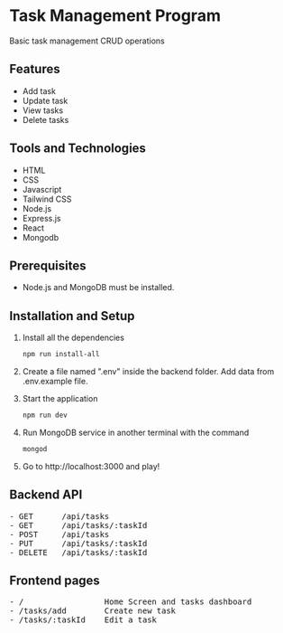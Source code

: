 # Task Management Program

Basic task management CRUD operations

## Features

- Add task
- Update task
- View tasks
- Delete tasks

## Tools and Technologies

- HTML
- CSS
- Javascript
- Tailwind CSS
- Node.js
- Express.js
- React
- Mongodb

## Prerequisites

- Node.js and MongoDB must be installed.

## Installation and Setup

1. Install all the dependencies

   ```sh
   npm run install-all
   ```

2. Create a file named ".env" inside the backend folder. Add data from .env.example file.

3. Start the application

   ```sh
   npm run dev
   ```

4. Run MongoDB service in another terminal with the command

   ```sh
   mongod
   ```

5. Go to http://localhost:3000 and play!

## Backend API

<pre>
- GET      /api/tasks
- GET      /api/tasks/:taskId
- POST     /api/tasks
- PUT      /api/tasks/:taskId
- DELETE   /api/tasks/:taskId
</pre>

## Frontend pages

<pre>
- /                 Home Screen and tasks dashboard
- /tasks/add        Create new task
- /tasks/:taskId    Edit a task
</pre>
